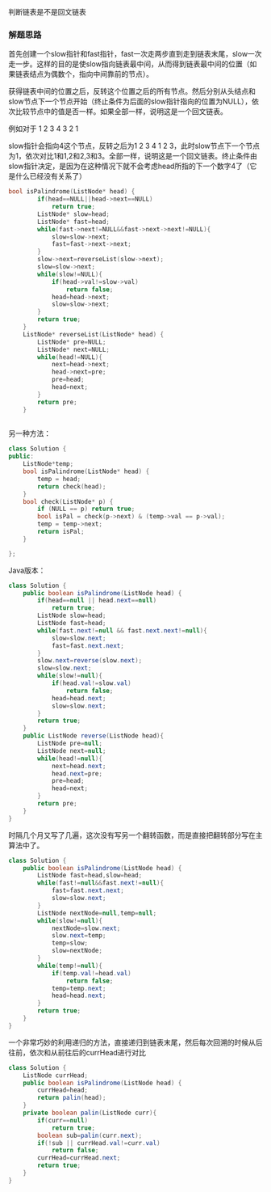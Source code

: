 判断链表是不是回文链表

### 解题思路

首先创建一个slow指针和fast指针，fast一次走两步直到走到链表末尾，slow一次走一步。这样的目的是使slow指向链表最中间，从而得到链表最中间的位置（如果链表结点为偶数个，指向中间靠前的节点）。 

获得链表中间的位置之后，反转这个位置之后的所有节点。然后分别从头结点和slow节点下一个节点开始（终止条件为后面的slow指针指向的位置为NULL），依次比较节点中的值是否一样。如果全部一样，说明这是一个回文链表。 

例如对于 1 2 3 4 3 2 1 

slow指针会指向4这个节点，反转之后为1 2 3 4 1 2 3，此时slow节点下一个节点为1，依次对比1和1,2和2,3和3。全部一样，说明这是一个回文链表。终止条件由slow指针决定，是因为在这种情况下就不会考虑head所指的下一个数字4了（它是什么已经没有关系了）


```C++
bool isPalindrome(ListNode* head) {
        if(head==NULL||head->next==NULL)
            return true;
        ListNode* slow=head;
        ListNode* fast=head;
        while(fast->next!=NULL&&fast->next->next!=NULL){
            slow=slow->next;
            fast=fast->next->next;
        }
        slow->next=reverseList(slow->next);
        slow=slow->next;
        while(slow!=NULL){
            if(head->val!=slow->val)
                return false;
            head=head->next;
            slow=slow->next;
        }
        return true;
    }
    ListNode* reverseList(ListNode* head) {
        ListNode* pre=NULL;
        ListNode* next=NULL;
        while(head!=NULL){
            next=head->next;
            head->next=pre;
            pre=head;
            head=next;
        }
        return pre;
    }
    
```

另一种方法：


```C++
class Solution {
public:
    ListNode*temp;
    bool isPalindrome(ListNode* head) {
        temp = head;
        return check(head);
    }
    bool check(ListNode* p) {
        if (NULL == p) return true;
        bool isPal = check(p->next) & (temp->val == p->val);
        temp = temp->next;
        return isPal;
    }

};
```

Java版本：
```java
class Solution {
    public boolean isPalindrome(ListNode head) {
        if(head==null || head.next==null)
            return true;
        ListNode slow=head;
        ListNode fast=head;
        while(fast.next!=null && fast.next.next!=null){
            slow=slow.next;
            fast=fast.next.next;
        }
        slow.next=reverse(slow.next);
        slow=slow.next;
        while(slow!=null){
            if(head.val!=slow.val)
                return false;
            head=head.next;
            slow=slow.next;
        }
        return true;
    }
    public ListNode reverse(ListNode head){
        ListNode pre=null;
        ListNode next=null;
        while(head!=null){
            next=head.next;
            head.next=pre;
            pre=head;
            head=next;
        }
        return pre;
    }
}
```

时隔几个月又写了几遍，这次没有写另一个翻转函数，而是直接把翻转部分写在主算法中了。
```java
class Solution {
    public boolean isPalindrome(ListNode head) {
        ListNode fast=head,slow=head;
        while(fast!=null&&fast.next!=null){
            fast=fast.next.next;
            slow=slow.next;
        }
        ListNode nextNode=null,temp=null;
        while(slow!=null){
            nextNode=slow.next;
            slow.next=temp;
            temp=slow;
            slow=nextNode;
        }
        while(temp!=null){
            if(temp.val!=head.val)
                return false;
            temp=temp.next;
            head=head.next;
        }
        return true;
    }
}
```

一个非常巧妙的利用递归的方法，直接递归到链表末尾，然后每次回溯的时候从后往前，依次和从前往后的currHead进行对比

```java
class Solution {
    ListNode currHead;
    public boolean isPalindrome(ListNode head) {
        currHead=head;
        return palin(head);
    } 
    private boolean palin(ListNode curr){
        if(curr==null)
            return true;
        boolean sub=palin(curr.next);
        if(!sub || currHead.val!=curr.val)
            return false;
        currHead=currHead.next;
        return true;      
    }
}
```
